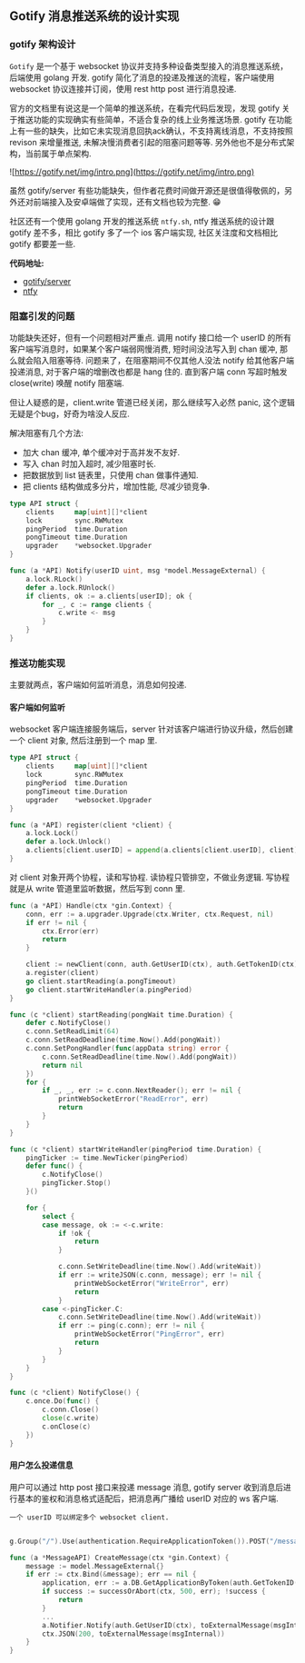## Gotify 消息推送系统的设计实现

### gotify 架构设计

`Gotify` 是一个基于 websocket 协议并支持多种设备类型接入的消息推送系统，后端使用 golang 开发. gotify 简化了消息的投递及推送的流程，客户端使用 websocket 协议连接并订阅，使用 rest http post 进行消息投递. 

官方的文档里有说这是一个简单的推送系统，在看完代码后发现，发现 gotify 关于推送功能的实现确实有些简单，不适合复杂的线上业务推送场景. gotify 在功能上有一些的缺失，比如它未实现消息回执ack确认，不支持离线消息，不支持按照 revison 来增量推送, 未解决慢消费者引起的阻塞问题等等. 另外他也不是分布式架构，当前属于单点架构.

![https://gotify.net/img/intro.png](https://gotify.net/img/intro.png)

虽然 gotify/server 有些功能缺失，但作者花费时间做开源还是很值得敬佩的，另外还对前端接入及安卓端做了实现，还有文档也较为完整. 😁

社区还有一个使用 golang 开发的推送系统 `ntfy.sh`, ntfy 推送系统的设计跟 gotify 差不多，相比 gotify 多了一个 ios 客户端实现, 社区关注度和文档相比 gotify 都要差一些.

**代码地址:**

- [gotify/server](https://github.com/gotify/server)
- [ntfy](https://github.com/binwiederhier/ntfy)

### 阻塞引发的问题

功能缺失还好，但有一个问题相对严重点. 调用 notify 接口给一个 userID 的所有客户端写消息时，如果某个客户端弱网慢消费, 短时间没法写入到 chan 缓冲, 那么就会陷入阻塞等待. 问题来了，在阻塞期间不仅其他人没法 notify 给其他客户端投递消息, 对于客户端的增删改也都是 hang 住的. 直到客户端 conn 写超时触发 close(write) 唤醒 notify 阻塞端.

但让人疑惑的是，client.write 管道已经关闭，那么继续写入必然 panic, 这个逻辑无疑是个bug，好奇为啥没人反应.

解决阻塞有几个方法:

- 加大 chan 缓冲, 单个缓冲对于高并发不友好.
- 写入 chan 时加入超时, 减少阻塞时长.
- 把数据放到 list 链表里，只使用 chan 做事件通知.
- 把 clients 结构做成多分片，增加性能, 尽减少锁竞争.

```go
type API struct {
	clients     map[uint][]*client
	lock        sync.RWMutex
	pingPeriod  time.Duration
	pongTimeout time.Duration
	upgrader    *websocket.Upgrader
}

func (a *API) Notify(userID uint, msg *model.MessageExternal) {
	a.lock.RLock()
	defer a.lock.RUnlock()
	if clients, ok := a.clients[userID]; ok {
		for _, c := range clients {
			c.write <- msg
		}
	}
}
```

### 推送功能实现

主要就两点，客户端如何监听消息，消息如何投递.

#### 客户端如何监听

websocket 客户端连接服务端后，server 针对该客户端进行协议升级，然后创建一个 client 对象, 然后注册到一个 map 里.

```go
type API struct {
	clients     map[uint][]*client
	lock        sync.RWMutex
	pingPeriod  time.Duration
	pongTimeout time.Duration
	upgrader    *websocket.Upgrader
}

func (a *API) register(client *client) {
	a.lock.Lock()
	defer a.lock.Unlock()
	a.clients[client.userID] = append(a.clients[client.userID], client)
}
```

对 client 对象开两个协程，读和写协程. 读协程只管排空，不做业务逻辑. 写协程就是从 write 管道里监听数据，然后写到 conn 里.

```go
func (a *API) Handle(ctx *gin.Context) {
	conn, err := a.upgrader.Upgrade(ctx.Writer, ctx.Request, nil)
	if err != nil {
		ctx.Error(err)
		return
	}

	client := newClient(conn, auth.GetUserID(ctx), auth.GetTokenID(ctx), a.remove)
	a.register(client)
	go client.startReading(a.pongTimeout)
	go client.startWriteHandler(a.pingPeriod)
}

func (c *client) startReading(pongWait time.Duration) {
	defer c.NotifyClose()
	c.conn.SetReadLimit(64)
	c.conn.SetReadDeadline(time.Now().Add(pongWait))
	c.conn.SetPongHandler(func(appData string) error {
		c.conn.SetReadDeadline(time.Now().Add(pongWait))
		return nil
	})
	for {
		if _, _, err := c.conn.NextReader(); err != nil {
			printWebSocketError("ReadError", err)
			return
		}
	}
}

func (c *client) startWriteHandler(pingPeriod time.Duration) {
	pingTicker := time.NewTicker(pingPeriod)
	defer func() {
		c.NotifyClose()
		pingTicker.Stop()
	}()

	for {
		select {
		case message, ok := <-c.write:
			if !ok {
				return
			}

			c.conn.SetWriteDeadline(time.Now().Add(writeWait))
			if err := writeJSON(c.conn, message); err != nil {
				printWebSocketError("WriteError", err)
				return
			}
		case <-pingTicker.C:
			c.conn.SetWriteDeadline(time.Now().Add(writeWait))
			if err := ping(c.conn); err != nil {
				printWebSocketError("PingError", err)
				return
			}
		}
	}
}

func (c *client) NotifyClose() {
	c.once.Do(func() {
		c.conn.Close()
		close(c.write)
		c.onClose(c)
	})
}
```

#### 用户怎么投递信息

用户可以通过 http post 接口来投递 message 消息, gotify server 收到消息后进行基本的鉴权和消息格式适配后，把消息再广播给 userID 对应的 ws 客户端.

`一个 userID 可以绑定多个 websocket client.`

```go

g.Group("/").Use(authentication.RequireApplicationToken()).POST("/message", messageHandler.CreateMessage)

func (a *MessageAPI) CreateMessage(ctx *gin.Context) {
	message := model.MessageExternal{}
	if err := ctx.Bind(&message); err == nil {
		application, err := a.DB.GetApplicationByToken(auth.GetTokenID(ctx))
		if success := successOrAbort(ctx, 500, err); !success {
			return
		}
		...
		a.Notifier.Notify(auth.GetUserID(ctx), toExternalMessage(msgInternal))
		ctx.JSON(200, toExternalMessage(msgInternal))
	}
}
```